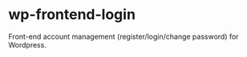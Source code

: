 wp-frontend-login
=================

Front-end account management (register/login/change password) for Wordpress.
